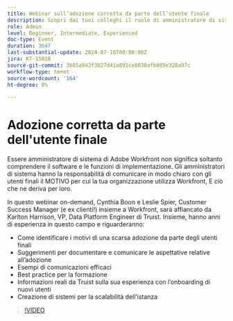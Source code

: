 ```yaml
---
title: Webinar sull’adozione corretta da parte dell’utente finale
description: Scopri dai tuoi colleghi il ruolo di amministratore di sistema di Adobe Workfront. Nel nostro webinar on-demand, Truist offre suggerimenti su come migliorare l’adozione degli utenti, una comunicazione efficace e informazioni sul mondo reale.
role: Admin
level: Beginner, Intermediate, Experienced
doc-type: Event
duration: 3647
last-substantial-update: 2024-07-16T00:00:00Z
jira: KT-15818
source-git-commit: 3685a942f3027d41a891ce8830afb085e328a97c
workflow-type: tm+mt
source-wordcount: '164'
ht-degree: 0%

---
```



# Adozione corretta da parte dell&#39;utente finale

Essere amministratore di sistema di Adobe Workfront non significa soltanto comprendere il software e le funzioni di implementazione. Gli amministratori di sistema hanno la responsabilità di comunicare in modo chiaro con gli utenti finali il MOTIVO per cui la tua organizzazione utilizza Workfront, E ciò che ne deriva per loro.

In questo webinar on-demand, Cynthia Boon e Leslie Spier, Customer Success Manager (e ex clienti!) insieme a Workfront, sarà affiancato da Karlton Harrison, VP, Data Platform Engineer di Truist. Insieme, hanno anni di esperienza in questo campo e riguarderanno:

* Come identificare i motivi di una scarsa adozione da parte degli utenti finali
* Suggerimenti per documentare e comunicare le aspettative relative all’adozione
* Esempi di comunicazioni efficaci
* Best practice per la formazione
* Informazioni reali da Truist sulla sua esperienza con l’onboarding di nuovi utenti
* Creazione di sistemi per la scalabilità dell’istanza

>[!VIDEO](https://video.tv.adobe.com/v/3431012/?learn=on)
